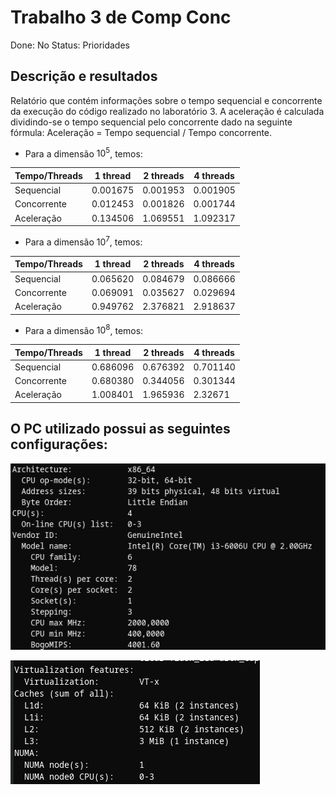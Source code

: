 # Trabalho 3 de Comp Conc

Done: No
Status: Prioridades

## Descrição e resultados

Relatório que contém informações sobre o tempo sequencial e concorrente da execução do código realizado no laboratório 3. A aceleração é calculada dividindo-se o tempo sequencial pelo concorrente dado na seguinte fórmula: Aceleração = Tempo sequencial / Tempo concorrente.

- Para a dimensão $10^5$, temos:

| Tempo/Threads | 1 thread | 2 threads | 4 threads |
| --- | --- | --- | --- |
| Sequencial | 0.001675 | 0.001953 | 0.001905 |
| Concorrente | 0.012453 | 0.001826 | 0.001744 |
| Aceleração | 0.134506 | 1.069551 | 1.092317 |
- Para a dimensão $10^7$, temos:

| Tempo/Threads | 1 thread | 2 threads | 4 threads |
| --- | --- | --- | --- |
| Sequencial | 0.065620 | 0.084679 | 0.086666 |
| Concorrente | 0.069091 | 0.035627 | 0.029694 |
| Aceleração | 0.949762 | 2.376821 | 2.918637 |
- Para a dimensão $10^8$, temos:

| Tempo/Threads | 1 thread | 2 threads | 4 threads |
| --- | --- | --- | --- |
| Sequencial | 0.686096 | 0.676392 | 0.701140 |
| Concorrente | 0.680380 | 0.344056 | 0.301344 |
| Aceleração | 1.008401 | 1.965936 | 2.32671 |

## O PC utilizado possui as seguintes configurações:

![config1](config1.png)

![config2](config2.png)